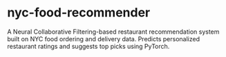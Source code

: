 # nyc-food-recommender
A Neural Collaborative Filtering-based restaurant recommendation system built on NYC food ordering and delivery data. Predicts personalized restaurant ratings and suggests top picks using PyTorch.
